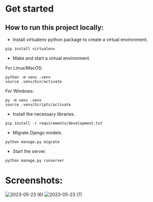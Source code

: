 # Get started

## How to run this project locally:

- Install virtualenv python package to create a virtual environment.

```
pip install virtualenv
```

- Make and start a virtual environment.

For Linux/MacOS:
```
python -m venv .venv
source .venv/bin/activate
```

For Windows:
```
py -m venv .venv
source .venv/Scripts/activate

```

- Install the necessary libraries.

```
pip install -r requirements/development.txt
```

- Migrate Django models.

```
python manage.py migrate
```

- Start the server.

```
python manage.py runserver
```

# Screenshots:
![2023-05-23 (6)](https://github.com/SAMAD101/ToDo-app/assets/71956678/982d4fdf-28ef-41bf-920d-2330309c667d)
![2023-05-23 (7)](https://github.com/SAMAD101/ToDo-app/assets/71956678/3a692bef-83bc-410c-901c-a12af3626e6f)
